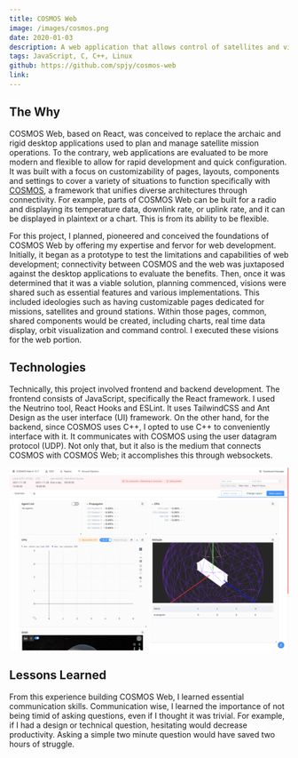 ```yaml
---
title: COSMOS Web
image: /images/cosmos.png
date: 2020-01-03
description: A web application that allows control of satellites and visualization of data.
tags: JavaScript, C, C++, Linux
github: https://github.com/spjy/cosmos-web
link:
---
```


## The Why

COSMOS Web, based on React, was conceived to replace the archaic and rigid desktop applications used to plan and manage satellite mission operations. To the contrary, web applications are evaluated to be more modern and flexible to allow for rapid development and quick configuration. It was built with a focus on customizability of pages, layouts, components and settings to cover a variety of situations to function specifically with [COSMOS](http://cosmos-project.org), a framework that unifies diverse architectures through connectivity. For example, parts of COSMOS Web can be built for a radio and displaying its temperature data, downlink rate, or uplink rate, and it can be displayed in plaintext or a chart. This is from its ability to be flexible.

For this project, I planned, pioneered and conceived the foundations of COSMOS Web by offering my expertise and fervor for web development. Initially, it began as a prototype to test the limitations and capabilities of web development; connectivity between COSMOS and the web was juxtaposed against the desktop applications to evaluate the benefits. Then, once it was determined that it was a viable solution, planning commenced, visions were shared such as essential features and various implementations. This included ideologies such as having customizable pages dedicated for missions, satellites and ground stations. Within those pages, common, shared components would be created, including charts, real time data display, orbit visualization and command control. I executed these visions for the web portion.

## Technologies

Technically, this project involved frontend and backend development. The frontend consists of JavaScript, specifically the React framework. I used the Neutrino tool, React Hooks and ESLint. It uses TailwindCSS and Ant Design as the user interface (UI) framework. On the other hand, for the backend, since COSMOS uses C++, I opted to use C++ to conveniently interface with it. It communicates with COSMOS using the user datagram protocol (UDP). Not only that, but it also is the medium that connects COSMOS with COSMOS Web; it accomplishes this through websockets.

<img class="h-36" src="/images/cosmos-web.png">

## Lessons Learned

From this experience building COSMOS Web, I learned essential communication skills. Communication wise, I learned the importance of not being timid of asking questions, even if I thought it was trivial. For example, if I had a design or technical question, hesitating would decrease productivity. Asking a simple two minute question would have saved two hours of struggle.
